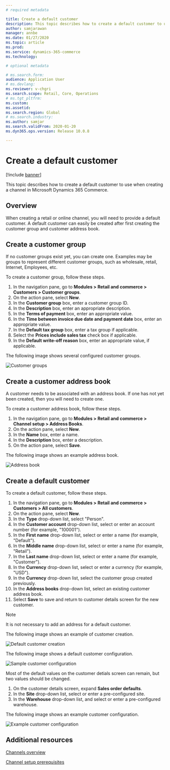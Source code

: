 ```yaml
---
# required metadata

title: Create a default customer
description: This topic describes how to create a default customer to use when creating a channel in Microsoft Dynamics 365 Commerce.
author: samjarawan
manager: annbe
ms.date: 01/27/2020
ms.topic: article
ms.prod: 
ms.service: dynamics-365-commerce
ms.technology: 

# optional metadata

# ms.search.form: 
audience: Application User
# ms.devlang: 
ms.reviewer: v-chgri
ms.search.scope: Retail, Core, Operations
# ms.tgt_pltfrm: 
ms.custom: 
ms.assetid: 
ms.search.region: Global
# ms.search.industry: 
ms.author: samjar
ms.search.validFrom: 2020-01-20
ms.dyn365.ops.version: Release 10.0.8

---
```

# Create a default customer


[!include [banner](includes/banner.md)]

This topic describes how to create a default customer to use when creating a channel in Microsoft Dynamics 365 Commerce.

## Overview

When creating a retail or online channel, you will need to provide a default customer. A default customer can easily be created after first creating the customer group and customer address book.

## Create a customer group

If no customer groups exist yet, you can create one. Examples may be groups to represent different customer groups, such as wholesale, retail, Internet, Employees, etc.

To create a customer group, follow these steps.

1. In the navigation pane, go to **Modules \> Retail and commerce \> Customers \> Customer groups**.
1. On the action pane, select **New**.
1. In the **Customer group** box, enter a customer group ID.
1. In the **Description** box, enter an appropriate description.
1. In the **Terms of payment** box, enter an appropriate value.
1. In the **Time between invoice due date and payment date** box, enter an appropriate value.
1. In the **Default tax group** box, enter a tax group if applicable.
1. Select the **Prices include sales tax** check box if applicable.
1. In the **Default write-off reason** box, enter an appropriate value, if applicable.

The following image shows several configured customer groups.

![Customer groups](media/customer-groups.png)

## Create a customer address book

A customer needs to be associated with an address book. If one has not yet been created, then you will need to create one.

To create a customer address book, follow these steps.

1. In the navigation pane, go to **Modules \> Retail and commerce \> Channel setup \> Address Books**.
1. On the action pane, select **New**.
1. In the **Name** box, enter a name.
1. In the **Description** box, enter a description.
1. On the action pane, select **Save**.

The following image shows an example address book.

![Address book](media/address-book.png)

## Create a default customer

To create a default customer, follow these steps.

1. In the navigation pane, go to **Modules \> Retail and commerce \> Customers \> All customers**.
1. On the action pane, select **New**.
1. In the **Type** drop-down list, select "Person".
1. In the **Customer account** drop-down list, select or enter an account number (for example, "100001").
1. In the **First name** drop-down list, select or enter a name (for example, "Default").
1. In the **Middle name** drop-down list, select or enter a name (for example, "Retail").
1. In the **Last name** drop-down list, select or enter a name (for example, "Customer").
1. In the **Currency** drop-down list, select or enter a currency (for example, "USD").
1. In the **Currency** drop-down list, select the customer group created previously.
1. In the **Address books**  drop-down list, select an existing customer address book.
1. Select **Save** to save and return to customer details screen for the new customer.

> [!NOTE]
> It is not necessary to add an address for a default customer.

The following image shows an example of customer creation.

![Default customer creation](media/default-customer-creation.png)

The following image shows a default customer configuration.

![Sample customer configuration](media/default-customer-configuration1.png)

Most of the default values on the customer detials screen can remain, but two values should be changed.

1. On the customer details screen, expand **Sales order defaults**.
1. In the **Site** drop-down list, select or enter a pre-configured site.
1. In the **Warehouse** drop-down list, and select or enter a pre-configured warehouse.

The following image shows an example customer configuration.

![Example customer configuration](media/default-customer-configuration2.png)

## Additional resources

[Channels overview](channels-overview.md)

[Channel setup prerequisites](channels-prerequisites.md)
